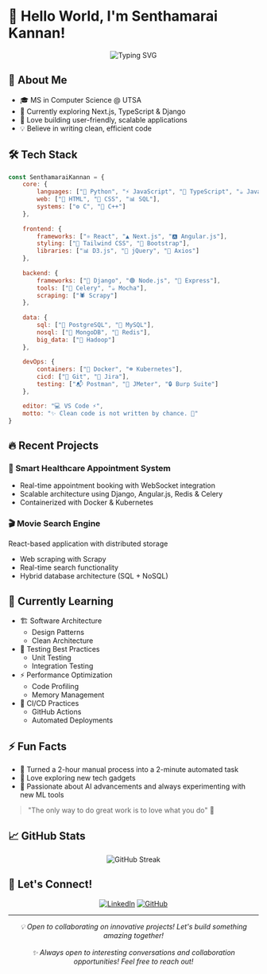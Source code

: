 # 👋 Hello World, I'm Senthamarai Kannan! 

<div align="center">
  <img src="https://readme-typing-svg.herokuapp.com?font=Fira+Code&width=435&lines=Full+Stack+Developer+%7C+Problem+Solver+%7C;Tech+Enthusiast+%7C+Always+Learning" alt="Typing SVG" />
</div>

## 🚀 About Me

- 🎓 MS in Computer Science @ UTSA
- 🌱 Currently exploring Next.js, TypeScript & Django
- 🎯 Love building user-friendly, scalable applications
- 💡 Believe in writing clean, efficient code

## 🛠️ Tech Stack 

```javascript
const SenthamaraiKannan = {
    core: {
        languages: ["🐍 Python", "⚡ JavaScript", "💪 TypeScript", "☕ Java"],
        web: ["📄 HTML", "🎨 CSS", "📊 SQL"],
        systems: ["⚙️ C", "🔌 C++"]
    },
    
    frontend: {
        frameworks: ["⚛️ React", "▲ Next.js", "🅰️ Angular.js"],
        styling: ["🌊 Tailwind CSS", "🎯 Bootstrap"],
        libraries: ["📊 D3.js", "🎯 jQuery", "🔄 Axios"]
    },
    
    backend: {
        frameworks: ["🎯 Django", "🟢 Node.js", "🚂 Express"],
        tools: ["🥬 Celery", "☕ Mocha"],
        scraping: ["🕷️ Scrapy"]
    },
    
    data: {
        sql: ["🐘 PostgreSQL", "🐬 MySQL"],
        nosql: ["🍃 MongoDB", "🔴 Redis"],
        big_data: ["🐘 Hadoop"]
    },
    
    devOps: {
        containers: ["🐳 Docker", "☸️ Kubernetes"],
        cicd: ["🌿 Git", "🎯 Jira"],
        testing: ["📬 Postman", "🔨 JMeter", "🔒 Burp Suite"]
    },

    editor: "💻 VS Code ⚡",
    motto: "✨ Clean code is not written by chance. 🎯"
}
```

## 🔥 Recent Projects

### 🏥 Smart Healthcare Appointment System
- Real-time appointment booking with WebSocket integration
- Scalable architecture using Django, Angular.js, Redis & Celery
- Containerized with Docker & Kubernetes

### 🎬 Movie Search Engine
React-based application with distributed storage
- Web scraping with Scrapy
- Real-time search functionality
- Hybrid database architecture (SQL + NoSQL)

## 🌱 Currently Learning

- 🏗️ Software Architecture
  - Design Patterns
  - Clean Architecture
- 🧪 Testing Best Practices
  - Unit Testing
  - Integration Testing
- ⚡ Performance Optimization
  - Code Profiling
  - Memory Management
- 🔄 CI/CD Practices
  - GitHub Actions
  - Automated Deployments

## ⚡ Fun Facts
- 🌟 Turned a 2-hour manual process into a 2-minute automated task
- 🔧 Love exploring new tech gadgets
- 🤖 Passionate about AI advancements and always experimenting with new ML tools

> "The only way to do great work is to love what you do" 🚀

## 📈 GitHub Stats

<div align="center">
  <img src="https://github-readme-streak-stats.herokuapp.com/?user=SenthamaraiKannan-Dhanavel&theme=dark" alt="GitHub Streak"/>
</div>

## 🤝 Let's Connect!

<div align="center">
  
[![LinkedIn](https://img.shields.io/badge/LinkedIn-0077B5?style=for-the-badge&logo=linkedin&logoColor=white)](https://www.linkedin.com/in/senthamarai-kannan-dhanavel)
[![GitHub](https://img.shields.io/badge/GitHub-100000?style=for-the-badge&logo=github&logoColor=white)](https://github.com/SenthamaraiKannan-Dhanavel)
  
</div>

---
<div align="center">
  <i>💡 Open to collaborating on innovative projects! Let's build something amazing together!</i>
  <br><br>
  <i>✨ Always open to interesting conversations and collaboration opportunities! Feel free to reach out!</i>
</div>
